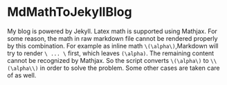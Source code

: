 # MdMathToJekyllBlog

My blog is powered by Jekyll. Latex math is supported using Mathjax. For some reason, the math in raw markdown file cannot be rendered properly by this combination. For example as inline math `\(\alpha\)`,Markdown will try to render `\ ... \` first, which leaves `(\alpha)`. The remaining content cannot be recognized by Mathjax. So the script converts `\(\alpha\)` to `\\(\alpha\\)` in order to solve the problem. Some other cases are taken care of as well.

